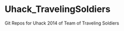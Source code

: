 Uhack_TravelingSoldiers
=======================

Git Repos for Uhack 2014 of Team of Traveling Soldiers
